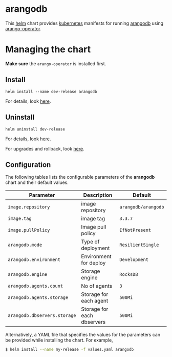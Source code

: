 # arangodb
This [helm](https://github.com/kubernetes/helm) chart provides
[kubernetes](http://kubernetes.io) manifests for running [arangodb](http://arangodb.com)
using [arango-operator](https://github.com/arangodb/kube-arangodb/blob/master/docs/Manual/Deployment/Kubernetes/Usage.md#installation).

# Managing the chart
__Make sure__ the `arango-operator` is installed first.

## Install
```
helm install --name dev-release arangodb 
```
For details, look [here](https://docs.helm.sh/using_helm/#helm-install-installing-a-package).

## Uninstall
```
helm uninstall dev-release   
```
For details, look [here](https://docs.helm.sh/using_helm/#uninstall-a-release).

For upgrades and rollback, look [here](https://docs.helm.sh/using_helm/#helm-upgrade-and-helm-rollback-upgrading-a-release-and-recovering-on-failure).

## Configuration

The following tables lists the configurable parameters of the **arangodb** chart and their default values.

| Parameter                         | Description                   | Default                    |
| ----------------------------------|-------------------------------|----------------------------|
| `image.repository`                | image repository              | `arangodb/arangodb`        |
| `image.tag`                       | image tag                     | `3.3.7`                    |
| `image.pullPolicy`                | Image pull policy             | `IfNotPresent`             |
| `arangodb.mode`                   | Type of deployment            | `ResilientSingle`          |
| `arangodb.environment`            | Environment for deploy        | `Development`              |
| `arangodb.engine`                 | Storage engine                | `RocksDB`                  |
| `arangodb.agents.count`           | No of agents                  | `3`                        |
| `arangodb.agents.storage`         | Storage for each agent        | `500Mi`                    |
| `arangodb.dbservers.storage`      | Storage for each dbservers    | `500Mi`                    |


Alternatively, a YAML file that specifies the values for the parameters can be provided while installing the chart. For example,

```bash
$ helm install --name my-release -f values.yaml arangodb
```
